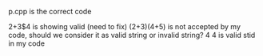 p.cpp is the correct code

2+3$4 is showing valid (need to fix)
(2+3)(4+5) is not accepted by my code, should we consider it as valid string or invalid string?
4 4 is valid stid in my code
